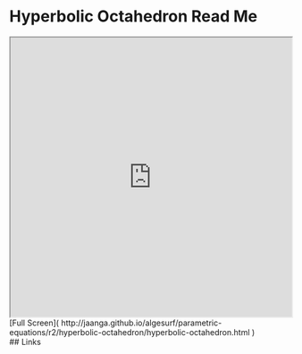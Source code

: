 Hyperbolic Octahedron Read Me
===

<iframe src='http://jaanga.github.io/algesurf/parametric-equations/r2/hyperbolic-octahedron/hyperbolic-octahedron.html' width=100% height=500px >
There is an `iframe` here. It is not visible when viewed on github.com/algesurf. To view, please see 'Project Links' below.
</iframe>
[Full Screen]( http://jaanga.github.io/algesurf/parametric-equations/r2/hyperbolic-octahedron/hyperbolic-octahedron.html )
<br>
## Links 
<http://www.3d-meier.de/tut3/Seite50.html>  
